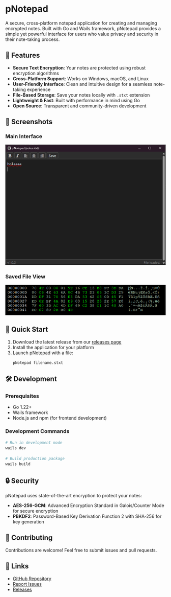 # pNotepad

A secure, cross-platform notepad application for creating and managing encrypted notes. Built with Go and Wails framework, pNotepad provides a simple yet powerful interface for users who value privacy and security in their note-taking process.

## 🚀 Features

- **Secure Text Encryption**: Your notes are protected using robust encryption algorithms
- **Cross-Platform Support**: Works on Windows, macOS, and Linux
- **User-Friendly Interface**: Clean and intuitive design for a seamless note-taking experience
- **File-Based Storage**: Save your notes locally with `.stxt` extension
- **Lightweight & Fast**: Built with performance in mind using Go
- **Open Source**: Transparent and community-driven development

## 📸 Screenshots

### Main Interface
![Main Interface](https://raw.githubusercontent.com/jonathanhecl/pNotepad/main/pNotepad.png)

### Saved File View
![Saved File](https://raw.githubusercontent.com/jonathanhecl/pNotepad/main/pNotepad-saved.png)

## 🚀 Quick Start

1. Download the latest release from our [releases page](https://github.com/jonathanhecl/pNotepad/releases)
2. Install the application for your platform
3. Launch pNotepad with a file:
   ```
   pNotepad filename.stxt
   ```

## 🛠️ Development

### Prerequisites
- Go 1.22+
- Wails framework
- Node.js and npm (for frontend development)

### Development Commands

```bash
# Run in development mode
wails dev

# Build production package
wails build
```

## 🔒 Security

pNotepad uses state-of-the-art encryption to protect your notes:

- **AES-256-GCM**: Advanced Encryption Standard in Galois/Counter Mode for secure encryption
- **PBKDF2**: Password-Based Key Derivation Function 2 with SHA-256 for key generation

## 🤝 Contributing

Contributions are welcome! Feel free to submit issues and pull requests.

## 🔗 Links

- [GitHub Repository](https://github.com/jonathanhecl/pNotepad)
- [Report Issues](https://github.com/jonathanhecl/pNotepad/issues)
- [Releases](https://github.com/jonathanhecl/pNotepad/releases)
